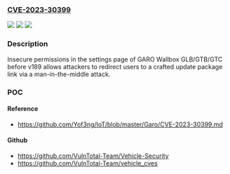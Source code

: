 ### [CVE-2023-30399](https://cve.mitre.org/cgi-bin/cvename.cgi?name=CVE-2023-30399)
![](https://img.shields.io/static/v1?label=Product&message=n%2Fa&color=blue)
![](https://img.shields.io/static/v1?label=Version&message=n%2Fa&color=blue)
![](https://img.shields.io/static/v1?label=Vulnerability&message=n%2Fa&color=brighgreen)

### Description

Insecure permissions in the settings page of GARO Wallbox GLB/GTB/GTC before v189 allows attackers to redirect users to a crafted update package link via a man-in-the-middle attack.

### POC

#### Reference
- https://github.com/Yof3ng/IoT/blob/master/Garo/CVE-2023-30399.md

#### Github
- https://github.com/VulnTotal-Team/Vehicle-Security
- https://github.com/VulnTotal-Team/vehicle_cves

